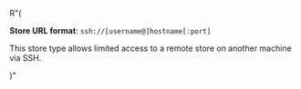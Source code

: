 R"(

**Store URL format**: `ssh://[username@]hostname[:port]`

This store type allows limited access to a remote store on another
machine via SSH.

)"
